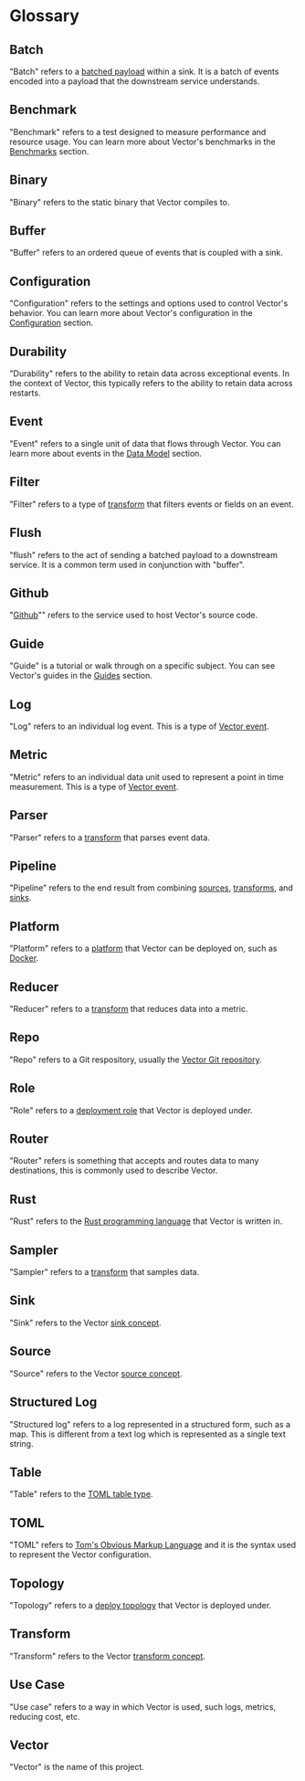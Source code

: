 # Glossary

## Batch

"Batch" refers to a [batched payload](../about/data-model.md#batched-payload) within a sink. It is a batch of events encoded into a payload that the downstream service understands.

## Benchmark

"Benchmark" refers to a test designed to measure performance and resource usage. You can learn more about Vector's benchmarks in the [Benchmarks](../performance.md) section.

## Binary

"Binary" refers to the static binary that Vector compiles to. 

## Buffer

"Buffer" refers to an ordered queue of events that is coupled with a sink.

## Configuration

"Configuration" refers to the settings and options used to control Vector's behavior. You can learn more about Vector's configuration in the [Configuration](../usage/configuration/) section.

## Durability

"Durability" refers to the ability to retain data across exceptional events. In the context of Vector, this typically refers to the ability to retain data across restarts.

## Event

"Event" refers to a single unit of data that flows through Vector. You can learn more about events in the [Data Model](../about/data-model.md) section.

## Filter

"Filter" refers to a type of [transform](../usage/configuration/transforms/) that filters events or fields on an event.

## Flush

"flush" refers to the act of sending a batched payload to a downstream service. It is a common term used in conjunction with "buffer".

## Github

"[Github](https://github.com/)"" refers to the service used to host Vector's source code.

## Guide

"Guide" is a tutorial or walk through on a specific subject. You can see Vector's guides in the [Guides](../usage/guides/) section.

## Log

"Log" refers to an individual log event. This is a type of
[Vector event][docs.metric_event].

## Metric

"Metric" refers to an individual data unit used to represent a point in time
measurement. This is a type of [Vector event][docs.metric_event].

## Parser

"Parser" refers to a [transform][docs.transforms] that parses event data.

## Pipeline

"Pipeline" refers to the end result from combining [sources][docs.sources],
[transforms][docs.transforms], and [sinks][docs.sinks].

## Platform

"Platform" refers to a [platform][docs.platforms] that Vector can be deployed
on, such as [Docker][docs.docker].

## Reducer

"Reducer" refers to a [transform][docs.transforms] that reduces data into
a metric.

## Repo

"Repo" refers to a Git respository, usually the
[Vector Git repository][url.vector_repo].

## Role

"Role" refers to a [deployment role][docs.roles] that Vector is deployed
under.

## Router

"Router" refers is something that accepts and routes data to many destinations,
this is commonly used to describe Vector.

## Rust

"Rust" refers to the [Rust programming language][url.rust] that Vector is
written in.

## Sampler

"Sampler" refers to a [transform][docs.transforms] that samples data.

## Sink

"Sink" refers to the Vector [sink concept][docs.sinks].

## Source

"Source" refers to the Vector [source concept][docs.sources].

## Structured Log

"Structured log" refers to a log represented in a structured form, such as
a map. This is different from a text log which is represented as a single
text string.

## Table

"Table" refers to the [TOML table type][url.toml_table].

## TOML

"TOML" refers to [Tom's Obvious Markup Language][url.toml] and it is the syntax
used to represent the Vector configuration.

## Topology

"Topology" refers to a [deploy topology][docs.topologies] that Vector is
deployed under.

## Transform

"Transform" refers to the Vector [transform concept][docs.transforms].

## Use Case

"Use case" refers to a way in which Vector is used, such logs, metrics,
reducing cost, etc.

## Vector

"Vector" is the name of this project.


[docs.docker]: ../setup/installation/platforms/docker.md
[docs.metric_event]: ../about/data-model.md#metric
[docs.platforms]: ../setup/installation/platforms
[docs.roles]: ../setup/deployment/roles
[docs.sinks]: ../usage/configuration/sinks
[docs.sources]: ../usage/configuration/sources
[docs.topologies]: ../setup/deployment/topologies.md
[docs.transforms]: ../usage/configuration/transforms
[url.rust]: https://www.rust-lang.org/
[url.toml]: https://github.com/toml-lang/toml
[url.toml_table]: https://github.com/toml-lang/toml#table
[url.vector_repo]: https://github.com/timberio/vector
